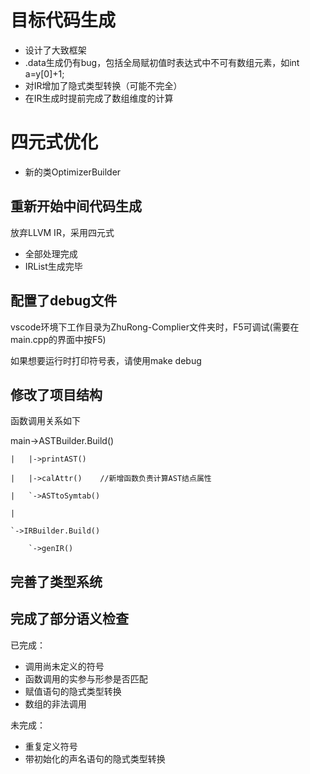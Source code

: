 # 目标代码生成
+ 设计了大致框架
+ .data生成仍有bug，包括全局赋初值时表达式中不可有数组元素，如int a=y[0]+1;
+ 对IR增加了隐式类型转换（可能不完全）
+ 在IR生成时提前完成了数组维度的计算

# 四元式优化
+ 新的类OptimizerBuilder

## 重新开始中间代码生成
放弃LLVM IR，采用四元式
+ 全部处理完成
+ IRList生成完毕


## 配置了debug文件

vscode环境下工作目录为ZhuRong-Complier文件夹时，F5可调试(需要在main.cpp的界面中按F5)

如果想要运行时打印符号表，请使用make debug

## 修改了项目结构

函数调用关系如下

main->ASTBuilder.Build()

    |   |->printAST()

    |   |->calAttr()    //新增函数负责计算AST结点属性

    |   `->ASTtoSymtab()

    |

    `->IRBuilder.Build()

        `->genIR()


## 完善了类型系统

## 完成了部分语义检查
已完成：

+ 调用尚未定义的符号
+ 函数调用的实参与形参是否匹配
+ 赋值语句的隐式类型转换
+ 数组的非法调用

未完成：
+ 重复定义符号
+ 带初始化的声名语句的隐式类型转换